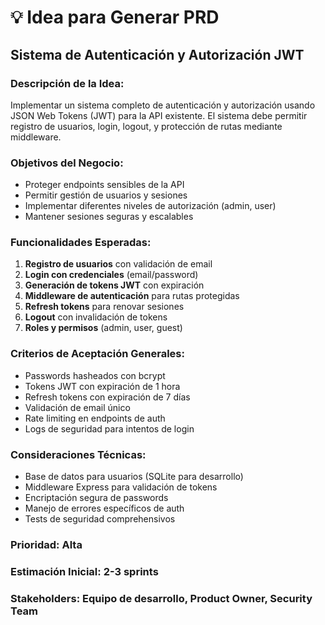 # 💡 Idea para Generar PRD

## Sistema de Autenticación y Autorización JWT

### Descripción de la Idea:
Implementar un sistema completo de autenticación y autorización usando JSON Web Tokens (JWT) para la API existente. El sistema debe permitir registro de usuarios, login, logout, y protección de rutas mediante middleware.

### Objetivos del Negocio:
- Proteger endpoints sensibles de la API
- Permitir gestión de usuarios y sesiones
- Implementar diferentes niveles de autorización (admin, user)
- Mantener sesiones seguras y escalables

### Funcionalidades Esperadas:
1. **Registro de usuarios** con validación de email
2. **Login con credenciales** (email/password)
3. **Generación de tokens JWT** con expiración
4. **Middleware de autenticación** para rutas protegidas
5. **Refresh tokens** para renovar sesiones
6. **Logout** con invalidación de tokens
7. **Roles y permisos** (admin, user, guest)

### Criterios de Aceptación Generales:
- Passwords hasheados con bcrypt
- Tokens JWT con expiración de 1 hora
- Refresh tokens con expiración de 7 días
- Validación de email único
- Rate limiting en endpoints de auth
- Logs de seguridad para intentos de login

### Consideraciones Técnicas:
- Base de datos para usuarios (SQLite para desarrollo)
- Middleware Express para validación de tokens
- Encriptación segura de passwords
- Manejo de errores específicos de auth
- Tests de seguridad comprehensivos

### Prioridad: Alta
### Estimación Inicial: 2-3 sprints
### Stakeholders: Equipo de desarrollo, Product Owner, Security Team
